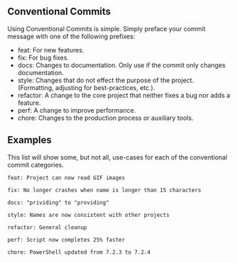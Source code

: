 ## Conventional Commits
Using Conventional Commits is simple. Simply preface your commit message with one of the following prefixes:
- feat: For new features.
- fix: For bug fixes.
- docs: Changes to documentation. Only use if the commit only changes documentation.
- style: Changes that do not effect the purpose of the project. (Formatting, adjusting for best-practices, etc.).
- refactor: A change to the core project that neither fixes a bug nor adds a feature.
- perf: A change to improve performance.
- chore: Changes to the production process or auxiliary tools.

## Examples
This list will show some, but not all, use-cases for each of the conventional commit categories.

   ```
   feat: Project can now read GIF images
   ```

   ```
   fix: No longer crashes when name is longer than 15 characters
   ```

   ```
   docs: "prividing" to "providing"
   ```

   ```
   style: Names are now consistent with other projects
   ```

   ```
   refactor: General cleanup
   ```

   ```
   perf: Script now completes 25% faster
   ```

   ```
   chore: PowerShell updated from 7.2.3 to 7.2.4
   ```